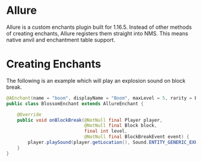 # Allure
Allure is a custom enchants plugin built for 1.16.5.
Instead of other methods of creating enchants, Allure registers them straight into NMS. This means native anvil and enchantment table support.

# Creating Enchants
The following is an example which will play an explosion sound on block break.
```java
@AEnchant(name = "boom", displayName = "Boom", maxLevel = 5, rarity = Enchantment.Rarity.RARE, isTreaure = true, target = EnchantmentTarget.TOOL)
public class BlossomEnchant extends AllureEnchant {

    @Override
    public void onBlockBreak(@NotNull final Player player, 
                             @NotNull final Block block, 
                             final int level, 
                             @NotNull final BlockBreakEvent event) {
        player.playSound(player.getLocation(), Sound.ENTITY_GENERIC_EXPLODE, 1.0f, 1.0f);
    }
}
```
